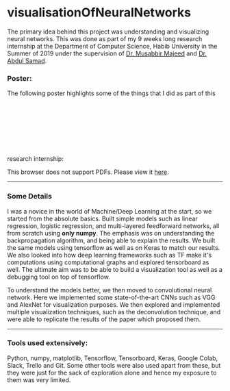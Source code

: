 # visualisationOfNeuralNetworks
The primary idea behind this project was understanding and visualizing neural networks. This was done as part of my 9 weeks long research internship at the Department of Computer Science, Habib University in the Summer of 2019 under the supervision of [Dr. Musabbir Majeed](https://habib.edu.pk/SSE/dr-musabbir-majeed/) and [Dr. Abdul Samad](https://habib.edu.pk/SSE/dr-abdul-samad/). 


### Poster:
The following poster highlights some of the things that I did as part of this research internship:
<object data="https://github.com/ms03831/visualisationOfNeuralNetworks/blob/master/summerResearchPosterFinal.pdf" type="application/pdf" width="700px" height="700px">
    <embed src="https://github.com/ms03831/visualisationOfNeuralNetworks/blob/master/summerResearchPosterFinal.pdf">
        <p>This browser does not support PDFs. Please view it <a href="https://github.com/ms03831/visualisationOfNeuralNetworks/blob/master/summerResearchPosterFinal.pdf">here</a>.</p>
    </embed>
</object>

--------------

### Some Details
I was a novice in the world of Machine/Deep Learning at the start, so we started from the absolute basics. Built simple models such as linear regression, logistic regression, and multi-layered feedforward networks, all from scratch using **only numpy**. The emphasis was on understanding the backpropagation algorithm, and being able to explain the results. We built the same models using tensorflow as well as on Keras to match our results. We also looked into how deep learning frameworks such as TF make it's computations using computational graphs and explored tensorboard as well. The ultimate aim was to be able to build a visualization tool as well as a debugging tool on top of tensorflow.

To understand the models better, we then moved to convolutional neural network. Here we implemented some state-of-the-art CNNs such as VGG and AlexNet for visualization purposes. We then explored and implemented multiple visualization techniques, such as the deconvolution technique, and were able to replicate the results of the paper which proposed them. 

--------------

### Tools used extensively: 
Python, numpy, matplotlib, Tensorflow, Tensorboard, Keras, Google Colab, Slack, Trello and Git.
Some other tools were also used apart from these, but they were just for the sack of exploration alone and hence my exposure to them was very limited.
